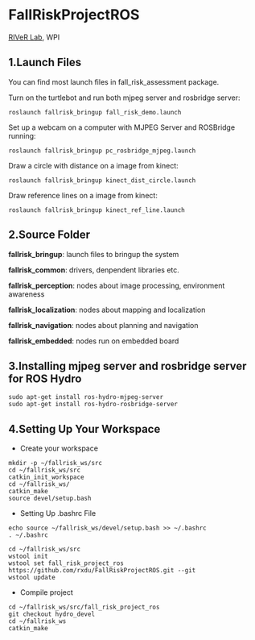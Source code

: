 FallRiskProjectROS
==================

[RIVeR Lab](http://robot.wpi.edu), WPI


1.Launch Files
------------------

You can find most launch files in fall_risk_assessment package.

Turn on the turtlebot and run both mjpeg server and rosbridge server:

```
roslaunch fallrisk_bringup fall_risk_demo.launch 
```

Set up a webcam on a computer with MJPEG Server and ROSBridge running:

```
roslaunch fallrisk_bringup pc_rosbridge_mjpeg.launch 
```

Draw a circle with distance on a image from kinect:

```
roslaunch fallrisk_bringup kinect_dist_circle.launch 
```

Draw reference lines on a image from kinect:

```
roslaunch fallrisk_bringup kinect_ref_line.launch 
```

2.Source Folder
-------------------

**fallrisk_bringup**: launch files to bringup the system 

**fallrisk_common**: drivers, denpendent libraries etc.

**fallrisk_perception**: nodes about image processing, environment awareness

**fallrisk_localization**: nodes about mapping and localization

**fallrisk_navigation**: nodes about planning and navigation

**fallrisk_embedded**: nodes run on embedded board

3.Installing mjpeg server and rosbridge server for ROS Hydro
-------------------

```
sudo apt-get install ros-hydro-mjpeg-server
sudo apt-get install ros-hydro-rosbridge-server
```

4.Setting Up Your Workspace
-------------------

* Create your workspace

```
mkdir -p ~/fallrisk_ws/src
cd ~/fallrisk_ws/src
catkin_init_workspace
cd ~/fallrisk_ws/
catkin_make
source devel/setup.bash
```

* Setting Up .bashrc File

```
echo source ~/fallrisk_ws/devel/setup.bash >> ~/.bashrc
. ~/.bashrc
```

```
cd ~/fallrisk_ws/src
wstool init
wstool set fall_risk_project_ros https://github.com/rxdu/FallRiskProjectROS.git --git
wstool update
```

* Compile project

```
cd ~/fallrisk_ws/src/fall_risk_project_ros
git checkout hydro_devel
cd ~/fallrisk_ws
catkin_make
```



